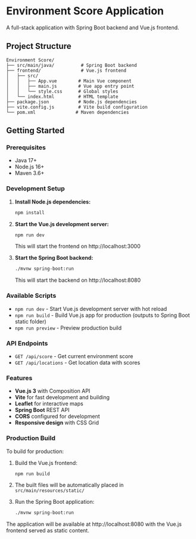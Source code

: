 # Environment Score Application

A full-stack application with Spring Boot backend and Vue.js frontend.

## Project Structure

```
Environment Score/
├── src/main/java/          # Spring Boot backend
├── frontend/               # Vue.js frontend
│   ├── src/
│   │   ├── App.vue        # Main Vue component
│   │   ├── main.js        # Vue app entry point
│   │   └── style.css      # Global styles
│   └── index.html         # HTML template
├── package.json           # Node.js dependencies
├── vite.config.js         # Vite build configuration
└── pom.xml               # Maven dependencies
```

## Getting Started

### Prerequisites
- Java 17+
- Node.js 16+
- Maven 3.6+

### Development Setup

1. **Install Node.js dependencies:**
   ```bash
   npm install
   ```

2. **Start the Vue.js development server:**
   ```bash
   npm run dev
   ```
   This will start the frontend on http://localhost:3000

3. **Start the Spring Boot backend:**
   ```bash
   ./mvnw spring-boot:run
   ```
   This will start the backend on http://localhost:8080

### Available Scripts

- `npm run dev` - Start Vue.js development server with hot reload
- `npm run build` - Build Vue.js app for production (outputs to Spring Boot static folder)
- `npm run preview` - Preview production build

### API Endpoints

- `GET /api/score` - Get current environment score
- `GET /api/locations` - Get location data with scores

### Features

- **Vue.js 3** with Composition API
- **Vite** for fast development and building
- **Leaflet** for interactive maps
- **Spring Boot** REST API
- **CORS** configured for development
- **Responsive design** with CSS Grid

### Production Build

To build for production:

1. Build the Vue.js frontend:
   ```bash
   npm run build
   ```

2. The built files will be automatically placed in `src/main/resources/static/`

3. Run the Spring Boot application:
   ```bash
   ./mvnw spring-boot:run
   ```

The application will be available at http://localhost:8080 with the Vue.js frontend served as static content.
